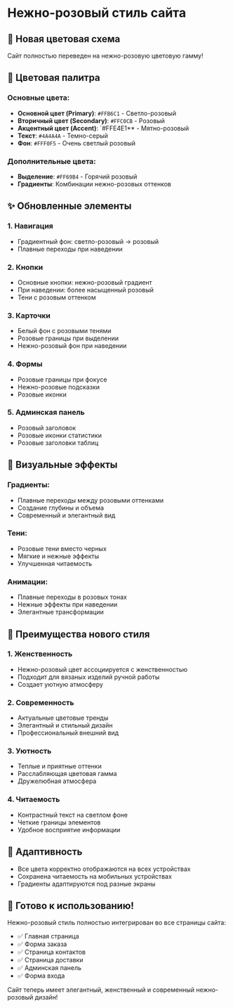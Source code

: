# Нежно-розовый стиль сайта

## 🌸 Новая цветовая схема

Сайт полностью переведен на нежно-розовую цветовую гамму!

## 🎨 Цветовая палитра

### Основные цвета:
- **Основной цвет (Primary)**: `#FFB6C1` - Светло-розовый
- **Вторичный цвет (Secondary)**: `#FFC0CB` - Розовый
- **Акцентный цвет (Accent)**: `#FFE4E1** - Мятно-розовый
- **Текст**: `#4A4A4A` - Темно-серый
- **Фон**: `#FFF0F5` - Очень светлый розовый

### Дополнительные цвета:
- **Выделение**: `#FF69B4` - Горячий розовый
- **Градиенты**: Комбинации нежно-розовых оттенков

## ✨ Обновленные элементы

### 1. **Навигация**
- Градиентный фон: светло-розовый → розовый
- Плавные переходы при наведении

### 2. **Кнопки**
- Основные кнопки: нежно-розовый градиент
- При наведении: более насыщенный розовый
- Тени с розовым оттенком

### 3. **Карточки**
- Белый фон с розовыми тенями
- Розовые границы при выделении
- Нежно-розовый фон при наведении

### 4. **Формы**
- Розовые границы при фокусе
- Нежно-розовые подсказки
- Розовые иконки

### 5. **Админская панель**
- Розовый заголовок
- Розовые иконки статистики
- Розовые заголовки таблиц

## 🌺 Визуальные эффекты

### Градиенты:
- Плавные переходы между розовыми оттенками
- Создание глубины и объема
- Современный и элегантный вид

### Тени:
- Розовые тени вместо черных
- Мягкие и нежные эффекты
- Улучшенная читаемость

### Анимации:
- Плавные переходы в розовых тонах
- Нежные эффекты при наведении
- Элегантные трансформации

## 🎯 Преимущества нового стиля

### 1. **Женственность**
- Нежно-розовый цвет ассоциируется с женственностью
- Подходит для вязаных изделий ручной работы
- Создает уютную атмосферу

### 2. **Современность**
- Актуальные цветовые тренды
- Элегантный и стильный дизайн
- Профессиональный внешний вид

### 3. **Уютность**
- Теплые и приятные оттенки
- Расслабляющая цветовая гамма
- Дружелюбная атмосфера

### 4. **Читаемость**
- Контрастный текст на светлом фоне
- Четкие границы элементов
- Удобное восприятие информации

## 📱 Адаптивность

- Все цвета корректно отображаются на всех устройствах
- Сохранена читаемость на мобильных устройствах
- Градиенты адаптируются под разные экраны

## 🚀 Готово к использованию!

Нежно-розовый стиль полностью интегрирован во все страницы сайта:
- ✅ Главная страница
- ✅ Форма заказа
- ✅ Страница контактов
- ✅ Страница доставки
- ✅ Админская панель
- ✅ Форма входа

Сайт теперь имеет элегантный, женственный и современный нежно-розовый дизайн!

